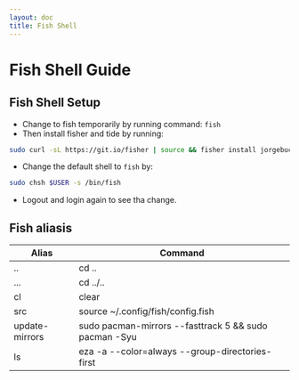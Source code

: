 ```yaml
---
layout: doc
title: Fish Shell
---
```

# Fish Shell Guide

## Fish Shell Setup
- Change to fish temporarily by running command: `fish`
- Then install fisher and tide by running:

```bash
sudo curl -sL https://git.io/fisher | source && fisher install jorgebucaran/fisher && fisher install ilancosman/tide
```

- Change the default shell to `fish` by:

```bash
sudo chsh $USER -s /bin/fish 
```
- Logout and login again to see tha change.
  
## Fish aliasis
| Alias          | Command                                                        |
|----------------|----------------------------------------------------------------|
| ..             | cd ..                                                          |
| ...            | cd ../..                                                       |
| cl             | clear                                                          |
| src            | source ~/.config/fish/config.fish                              |
| update-mirrors | sudo pacman-mirrors --fasttrack 5 && sudo pacman -Syu          |
| ls             | eza -a --color=always --group-directories-first                |

